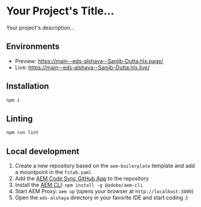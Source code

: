 # Your Project's Title...
Your project's description...

## Environments
- Preview: https://main--eds-alshaya--Sanjib-Dutta.hlx.page/
- Live: https://main--eds-alshaya--Sanjib-Dutta.hlx.live/

## Installation

```sh
npm i
```

## Linting

```sh
npm run lint
```

## Local development

1. Create a new repository based on the `aem-boilerplate` template and add a mountpoint in the `fstab.yaml`
1. Add the [AEM Code Sync GitHub App](https://github.com/apps/aem-code-sync) to the repository
1. Install the [AEM CLI](https://github.com/adobe/helix-cli): `npm install -g @adobe/aem-cli`
1. Start AEM Proxy: `aem up` (opens your browser at `http://localhost:3000`)
1. Open the `eds-alshaya` directory in your favorite IDE and start coding :)
